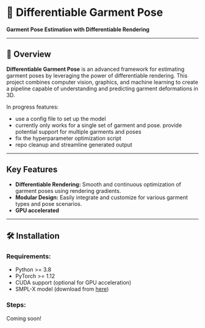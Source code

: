 # 🧵 **Differentiable Garment Pose**  
**Garment Pose Estimation with Differentiable Rendering**

---

## 🚀 **Overview**
**Differentiable Garment Pose** is an advanced framework for estimating garment poses by leveraging the power of differentiable rendering. This project combines computer vision, graphics, and machine learning to create a pipeline capable of understanding and predicting garment deformations in 3D.


In progress features:
- use a config file to set up the model
- currently only works for a single set of garment and pose. provide potential support for multiple garments and poses
- fix the hyperparameter optimization script
- repo cleanup and streamline generated output
---

## **Key Features**
- **Differentiable Rendering:** Smooth and continuous optimization of garment poses using rendering gradients.
- **Modular Design:** Easily integrate and customize for various garment types and pose scenarios.
- **GPU accelerated**

---

## 🛠️ **Installation**
### Requirements:
- Python >= 3.8  
- PyTorch >= 1.12  
- CUDA support (optional for GPU acceleration)  
- SMPL-X model (download from [here](https://smpl-x.is.tue.mpg.de/))

### Steps:
Coming soon!